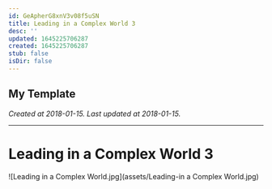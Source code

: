 ```yaml
---
id: GeApherG8xnV3v08f5uSN
title: Leading in a Complex World 3
desc: ''
updated: 1645225706287
created: 1645225706287
stub: false
isDir: false
---
```

My Template
---

_Created at 2018-01-15._
_Last updated at 2018-01-15._




---

# Leading in a Complex World 3


![Leading in a Complex World.jpg](assets/Leading-in a Complex World.jpg)

